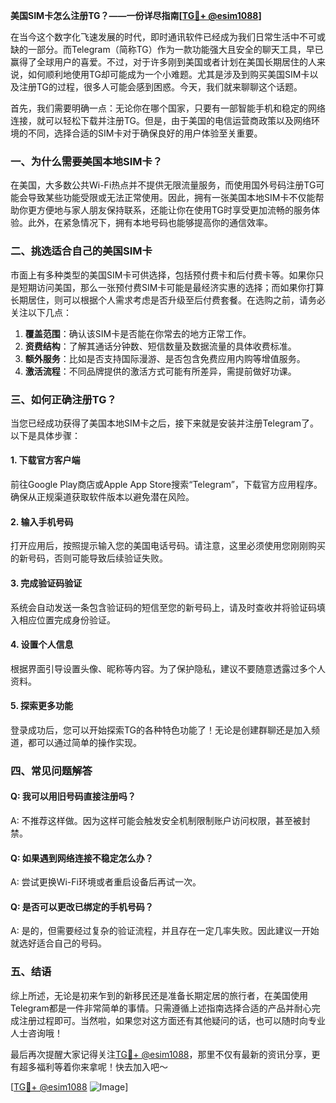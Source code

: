 **美国SIM卡怎么注册TG？——一份详尽指南[[TG💪+ @esim1088](https://t.me/s/esim1088)]**

在当今这个数字化飞速发展的时代，即时通讯软件已经成为我们日常生活中不可或缺的一部分。而Telegram（简称TG）作为一款功能强大且安全的聊天工具，早已赢得了全球用户的喜爱。不过，对于许多刚到美国或者计划在美国长期居住的人来说，如何顺利地使用TG却可能成为一个小难题。尤其是涉及到购买美国SIM卡以及注册TG的过程，很多人可能会感到困惑。今天，我们就来聊聊这个话题。

首先，我们需要明确一点：无论你在哪个国家，只要有一部智能手机和稳定的网络连接，就可以轻松下载并注册TG。但是，由于美国的电信运营商政策以及网络环境的不同，选择合适的SIM卡对于确保良好的用户体验至关重要。

### 一、为什么需要美国本地SIM卡？

在美国，大多数公共Wi-Fi热点并不提供无限流量服务，而使用国外号码注册TG可能会导致某些功能受限或无法正常使用。因此，拥有一张美国本地SIM卡不仅能帮助你更方便地与家人朋友保持联系，还能让你在使用TG时享受更加流畅的服务体验。此外，在紧急情况下，拥有本地号码也能够提高你的通信效率。

### 二、挑选适合自己的美国SIM卡

市面上有多种类型的美国SIM卡可供选择，包括预付费卡和后付费卡等。如果你只是短期访问美国，那么一张预付费SIM卡可能是最经济实惠的选择；而如果你打算长期居住，则可以根据个人需求考虑是否升级至后付费套餐。在选购之前，请务必关注以下几点：

1. **覆盖范围**：确认该SIM卡是否能在你常去的地方正常工作。
2. **资费结构**：了解其通话分钟数、短信数量及数据流量的具体收费标准。
3. **额外服务**：比如是否支持国际漫游、是否包含免费应用内购等增值服务。
4. **激活流程**：不同品牌提供的激活方式可能有所差异，需提前做好功课。

### 三、如何正确注册TG？

当您已经成功获得了美国本地SIM卡之后，接下来就是安装并注册Telegram了。以下是具体步骤：

#### 1. 下载官方客户端
前往Google Play商店或Apple App Store搜索“Telegram”，下载官方应用程序。确保从正规渠道获取软件版本以避免潜在风险。

#### 2. 输入手机号码
打开应用后，按照提示输入您的美国电话号码。请注意，这里必须使用您刚刚购买的新号码，否则可能导致后续验证失败。

#### 3. 完成验证码验证
系统会自动发送一条包含验证码的短信至您的新号码上，请及时查收并将验证码填入相应位置完成身份验证。

#### 4. 设置个人信息
根据界面引导设置头像、昵称等内容。为了保护隐私，建议不要随意透露过多个人资料。

#### 5. 探索更多功能
登录成功后，您可以开始探索TG的各种特色功能了！无论是创建群聊还是加入频道，都可以通过简单的操作实现。

### 四、常见问题解答

#### Q: 我可以用旧号码直接注册吗？
A: 不推荐这样做。因为这样可能会触发安全机制限制账户访问权限，甚至被封禁。

#### Q: 如果遇到网络连接不稳定怎么办？
A: 尝试更换Wi-Fi环境或者重启设备后再试一次。

#### Q: 是否可以更改已绑定的手机号码？
A: 是的，但需要经过复杂的验证流程，并且存在一定几率失败。因此建议一开始就选好适合自己的号码。

### 五、结语

综上所述，无论是初来乍到的新移民还是准备长期定居的旅行者，在美国使用Telegram都是一件非常简单的事情。只需遵循上述指南选择合适的产品并耐心完成注册过程即可。当然啦，如果您对这方面还有其他疑问的话，也可以随时向专业人士咨询哦！

最后再次提醒大家记得关注[TG💪+ @esim1088](https://t.me/s/esim1088)，那里不仅有最新的资讯分享，更有超多福利等着你来拿呢！快去加入吧～

[[TG💪+ @esim1088](https://t.me/s/esim1088) ![Image](https://i.postimg.cc/4NQfJmqS/Snipaste-2025-05-13-00-14-12.png)]